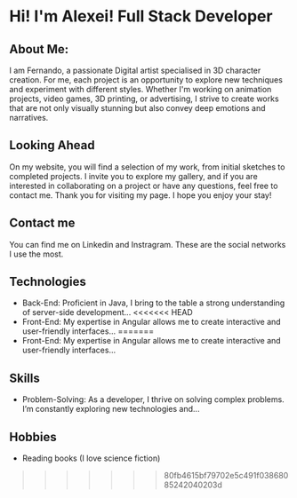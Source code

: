 # Hi! I'm Alexei! Full Stack Developer

## About Me:

I am Fernando, a passionate Digital artist specialised in 3D character creation. For me, each project is an opportunity to explore new techniques and experiment with different styles. Whether I'm working on animation projects, video games, 3D printing, or advertising, I strive to create works that are not only visually stunning but also convey deep emotions and narratives.

## Looking Ahead
On my website, you will find a selection of my work, from initial sketches to completed projects. I invite you to explore my gallery, and if you are interested in collaborating on a project or have any questions, feel free to contact me. Thank you for visiting my page. I hope you enjoy your stay!

## Contact me

You can find me on Linkedin and Instragram. These are the social networks I use the most.

## Technologies
- Back-End: Proficient in Java, I bring to the table a strong understanding of server-side development...
<<<<<<< HEAD
- Front-End: My expertise in Angular allows me to create interactive and user-friendly interfaces...
=======
- Front-End: My expertise in Angular allows me to create interactive and user-friendly interfaces...

## Skills
- Problem-Solving: As a developer, I thrive on solving complex problems. I’m constantly exploring new technologies and...

## Hobbies

- Reading books (I love science fiction)

  


>>>>>>> 80fb4615bf79702e5c491f03868085242040203d
